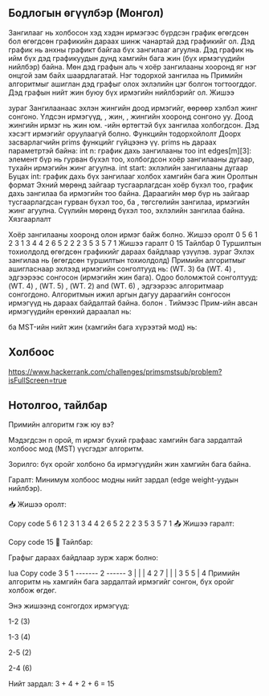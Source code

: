 ## Бодлогын өгүүлбэр (Монгол)

Зангилааг нь холбосон хэд хэдэн ирмэгээс бүрдсэн график өгөгдсөн бол өгөгдсөн графикийн дараах шинж чанартай дэд графикийг ол.
Дэд график нь анхны графикт байгаа бүх зангилааг агуулна.
Дэд график нь ийм бүх дэд графикуудын дунд хамгийн бага жин (бүх ирмэгүүдийн нийлбэр) байна.
Мөн дэд графын аль ч хоёр зангилааны хооронд яг нэг онцгой зам байх шаардлагатай.
Нэг тодорхой зангилаа нь Примийн алгоритмыг ашиглан дэд графыг олох эхлэлийн цэг болгон тогтоогддог.
Дэд графын нийт жин буюу бүх ирмэгийн нийлбэрийг ол.
Жишээ



зураг
Зангилаанаас эхлэн жингийн доод ирмэгийг, өөрөөр хэлбэл жинг сонгоно.
Үлдсэн ирмэгүүд, , жин, , жингийн хооронд сонгоно уу.
Доод жингийн ирмэг нь жин юм.
-ийн өртөгтэй бүх зангилаа холбогдсон. Дэд хэсэгт ирмэгийг оруулаагүй болно.
Функцийн тодорхойлолт
Доорх засварлагчийн prims функцийг гүйцээнэ үү.
prims нь дараах параметртэй байна:
int n: график дахь зангилааны тоо
int edges[m][3]: элемент бүр нь гурван бүхэл тоо, холбогдсон хоёр зангилааны дугаар, тухайн ирмэгийн жинг агуулна.
int start: эхлэлийн зангилааны дугаар
Буцах
int: график дахь бүх зангилааг холбох хамгийн бага жин
Оролтын формат
Эхний мөрөнд зайгаар тусгаарлагдсан хоёр бүхэл тоо, график дахь зангилаа ба ирмэгийн тоо байна.
Дараагийн мөр бүр нь зайгаар тусгаарлагдсан гурван бүхэл тоо, ба , төгсгөлийн зангилаа, ирмэгийн жинг агуулна.
Сүүлийн мөрөнд бүхэл тоо, эхлэлийн зангилаа байна.
Хязгаарлалт




Хоёр зангилааны хооронд олон ирмэг байж болно.
Жишээ оролт 0
5 6
1 2 3
1 3 4
4 2 6
5 2 2
2 3 5
3 5 7
1
Жишээ гаралт 0
15
Тайлбар 0
Туршилтын тохиолдолд өгөгдсөн графикийг дараах байдлаар үзүүлэв.
зураг
Эхлэх зангилаа нь (өгөгдсөн туршилтын тохиолдолд)
Примийн алгоритмыг ашигласнаар эхлээд ирмэгийн сонголтууд нь: 
(WT. 3) ба (WT. 4) , эдгээрээс сонгосон (ирмэгийн жин бага).
Одоо боломжтой сонголтууд: 
(WT. 4) , (WT. 5) , (WT. 2) and (WT. 6) , эдгээрээс алгоритмаар сонгогдоно.
Алгоритмын ижил аргын дагуу дараагийн сонгосон ирмэгүүд нь дараах байдалтай байна. 
болон .
Тиймээс Прим-ийн авсан ирмэгүүдийн ерөнхий дараалал нь:

ба MST-ийн нийт жин (хамгийн бага хүрээтэй мод) нь:




## Холбоос

https://www.hackerrank.com/challenges/primsmstsub/problem?isFullScreen=true





## Нотолгоо, тайлбар

Примийн алгоритм гэж юу вэ?

Мэдэгдсэн n орой, m ирмэг бүхий графаас хамгийн бага зардалтай холбоос мод (MST) үүсгэдэг алгоритм.

Зорилго: бүх оройг холбоно ба ирмэгүүдийн жин хамгийн бага байна.

Гаралт: Минимум холбоос модны нийт зардал (edge weight-уудын нийлбэр).

📥 Жишээ оролт:

Copy code
5 6
1 2 3
1 3 4
4 2 6
5 2 2
2 3 5
3 5 7
1
📤 Жишээ гаралт:

Copy code
15
🧠 Тайлбар:

Графыг дараах байдлаар зурж харж болно:

lua
Copy code
     3        5
1 ------- 2 ------ 3
|         |       |
4         2       7
|         |       |
3         5       5
          |
          4
Примийн алгоритм нь хамгийн бага зардалтай ирмэгийг сонгон, бүх оройг холбож өгдөг.

Энэ жишээнд сонгогдох ирмэгүүд:

1-2 (3)

1-3 (4)

2-5 (2)

2-4 (6)

Нийт зардал: 3 + 4 + 2 + 6 = 15